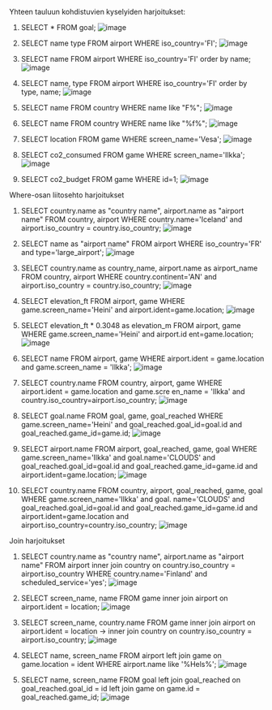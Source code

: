 Yhteen tauluun kohdistuvien kyselyiden harjoitukset:

1. SELECT * FROM goal;
   ![image](https://github.com/user-attachments/assets/5ce8de59-ca39-4d03-b64d-2b52f3ce0f35)

2. SELECT name type FROM airport WHERE iso_country='FI';
   ![image](https://github.com/user-attachments/assets/8a5cf23f-0f0b-4dab-b936-d5b60b76321c)

3. SELECT name FROM airport WHERE iso_country='FI' order by name;
   ![image](https://github.com/user-attachments/assets/41e36392-04ca-4694-9e92-236aa5da899b)

4. SELECT name, type FROM airport WHERE iso_country='FI' order by type, name;
   ![image](https://github.com/user-attachments/assets/8a48fc83-64a3-4652-879d-c66b3ec7a8fa)

5. SELECT name FROM country WHERE name like "F%";
   ![image](https://github.com/user-attachments/assets/b9106f28-c428-44a4-b5c4-a5d7af7e53ca)

6. SELECT name FROM country WHERE name like "%f%";
   ![image](https://github.com/user-attachments/assets/2e75e741-9dde-49c9-a9de-4f8404389a06)

7. SELECT location FROM game WHERE screen_name='Vesa';
   ![image](https://github.com/user-attachments/assets/71a24ff7-2148-4ad2-abe7-f32a321c663d)

8. SELECT co2_consumed FROM game WHERE screen_name='Ilkka';
   ![image](https://github.com/user-attachments/assets/014f9b5c-4dd0-4db7-b68e-6f83a338b635)

9. SELECT co2_budget FROM game WHERE id=1;
    ![image](https://github.com/user-attachments/assets/1a401beb-3a2d-428f-bc98-0ed4e7653c83)


Where-osan liitosehto harjoitukset

1. SELECT country.name as "country name", airport.name as "airport name" FROM country, airport WHERE country.name='Iceland' and airport.iso_country = country.iso_country;
   ![image](https://github.com/user-attachments/assets/c3194f4a-ac1a-4558-8515-8585d8e48cee)

2. SELECT name as "airport name" FROM airport WHERE iso_country='FR' and type='large_airport';
   ![image](https://github.com/user-attachments/assets/3007b9f6-9ab8-4d94-b1c2-84b489fb338b)

3. SELECT country.name as country_name, airport.name as airport_name FROM country, airport WHERE country.continent='AN' and airport.iso_country = country.iso_country;
   ![image](https://github.com/user-attachments/assets/2f5caa33-bf6b-41d5-b8f7-f41747446f4e)

4. SELECT elevation_ft FROM airport, game WHERE game.screen_name='Heini' and airport.ident=game.location;
   ![image](https://github.com/user-attachments/assets/f3cb6c3f-0c4d-4b62-b329-620631a6149e)

5. SELECT elevation_ft * 0.3048 as elevation_m FROM airport, game WHERE game.screen_name='Heini' and airport.id
ent=game.location;
   ![image](https://github.com/user-attachments/assets/5475c6a9-e74c-44dd-9556-5fd4cdc495c2)

6. SELECT name FROM airport, game WHERE airport.ident = game.location and game.screen_name = 'Ilkka';
   ![image](https://github.com/user-attachments/assets/395a5ea4-60a6-4f72-b394-38e1c1b71376)

7. SELECT country.name FROM country, airport, game WHERE airport.ident = game.location and game.scre
en_name = 'Ilkka' and country.iso_country=airport.iso_country;
   ![image](https://github.com/user-attachments/assets/14602b54-b8ac-4570-890c-3b7d7bde8088)

8. SELECT goal.name FROM goal, game, goal_reached WHERE game.screen_name='Heini' and goal_reached.goal_id=goal.id and goal_reached.game_id=game.id;
   ![image](https://github.com/user-attachments/assets/381a0512-d956-4fbe-ac23-db3fe1be8c71)

9. SELECT airport.name FROM airport, goal_reached, game, goal WHERE game.screen_name='Ilkka' and goal.name='CLOUDS' and goal_reached.goal_id=goal.id and goal_reached.game_id=game.id and airport.ident=game.location;
    ![image](https://github.com/user-attachments/assets/24d23639-7019-4245-a351-091ed845580c)

10. SELECT country.name FROM country, airport, goal_reached, game, goal WHERE game.screen_name='Ilkka' and goal.
name='CLOUDS' and goal_reached.goal_id=goal.id and goal_reached.game_id=game.id and airport.ident=game.location and airport.iso_country=country.iso_country;
   ![image](https://github.com/user-attachments/assets/df285de6-70ac-4164-b613-2fe4e2fda400)


Join harjoitukset

1. SELECT country.name as "country name", airport.name as "airport name" FROM airport inner join country on country.iso_country = airport.iso_country WHERE country.name='Finland' and scheduled_service='yes';
   ![image](https://github.com/user-attachments/assets/bd19a6ec-a5d2-4615-b03c-7e052c9047a6)

2. SELECT screen_name, name FROM game inner join airport on airport.ident = location;
   ![image](https://github.com/user-attachments/assets/4a64c0b7-50c7-4861-a3df-41071d685ce1)

3. SELECT screen_name, country.name FROM game inner join airport on airport.ident = location
-> inner join country on country.iso_country = airport.iso_country;
   ![image](https://github.com/user-attachments/assets/45752aa9-fda4-43a4-838e-afa33d2c845b)

4. SELECT name, screen_name FROM airport left join game on game.location = ident WHERE airport.name like '%Hels%';
   ![image](https://github.com/user-attachments/assets/958cd1ea-83f8-4733-9796-40881815c6e5)

5. SELECT name, screen_name FROM goal left join goal_reached on goal_reached.goal_id = id left join game on game.id = goal_reached.game_id;
   ![image](https://github.com/user-attachments/assets/037a24ed-7d2f-4d7a-b944-a06f27691163)
